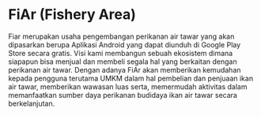 # FiAr (Fishery Area)
Fiar	merupakan	usaha		pengembangan	perikanan	air	tawar		yang	akan  dipasarkan	berupa	Aplikasi		Android	yang	dapat	diunduh	di	Google	Play  Store		secara	gratis.	Visi	kami	membangun	sebuah	ekosistem	dimana  siapapun	bisa		menjual	dan	membeli		segala		hal		yang berkaitan dengan  perikanan air tawar. Dengan adanya FiAr akan memberikan kemudahan  kepada pengguna terutama UMKM dalam hal pembelian dan penjuaan ikan  air tawar, memberikan wawasan luas serta, memermudah aktivitas dalam  memanfaatkan sumber daya perikanan budidaya ikan air tawar secara  berkelanjutan.
